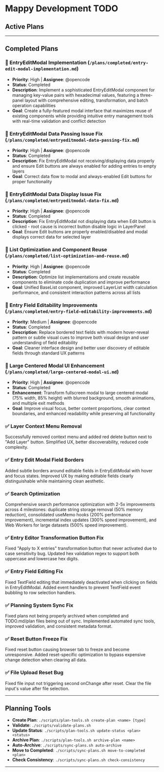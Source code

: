 # Mappy Development TODO

## Active Plans

---

## Completed Plans

### 🚀 EntryEditModal Implementation (`/plans/completed/entry-edit-modal-implementation.md`)
- **Priority**: High | **Assignee**: @opencode
- **Status**: Completed
- **Description**: Implement a sophisticated EntryEditModal component for managing key-value pairs with hexadecimal values, featuring a three-panel layout with comprehensive editing, transformation, and batch operation capabilities
- **Goal**: Create a fully-featured modal interface that maximizes reuse of existing components while providing intuitive entry management tools with real-time validation and conflict detection



### 🐛 EntryEditModal Data Passing Issue Fix (`/plans/completed/entryeditmodal-data-passing-fix.md`)
- **Priority**: High | **Assignee**: @opencode
- **Status**: Completed
- **Description**: Fix EntryEditModal not receiving/displaying data properly and ensure Edit buttons are always enabled for adding entries to empty layers
- **Goal**: Correct data flow to modal and always-enabled Edit buttons for proper functionality



### 🐛 EntryEditModal Data Display Issue Fix (`/plans/completed/entryeditmodal-data-fix.md`)
- **Priority**: High | **Assignee**: @opencode
- **Status**: Completed
- **Description**: Fix EntryEditModal not displaying data when Edit button is clicked - root cause is incorrect button disable logic in LayerPanel
- **Goal**: Ensure Edit buttons are properly enabled/disabled and modal displays correct data for selected layer



### 🚀 List Optimization and Component Reuse (`/plans/completed/list-optimization-and-reuse.md`)
- **Priority**: High | **Assignee**: @opencode
- **Status**: Completed
- **Description**: Optimize list implementations and create reusable components to eliminate code duplication and improve performance
- **Goal**: Unified BaseList component, improved LayerList width calculation performance, and consistent interaction patterns across all lists



### 🎨 Entry Field Editability Improvements (`/plans/completed/entry-field-editability-improvements.md`)
- **Priority**: Medium | **Assignee**: @opencode
- **Status**: Completed
- **Description**: Replace bordered text fields with modern hover-reveal pattern or subtle visual cues to improve both visual design and user understanding of field editability
- **Goal**: Cleaner interface design and better user discovery of editable fields through standard UX patterns



### 🎨 Large Centered Modal UI Enhancement (`/plans/completed/large-centered-modal-ui.md`)
- **Priority**: High | **Assignee**: @opencode
- **Status**: Completed
- **Enhancement**: Transform fullscreen modal to large centered modal (75% width, 85% height) with blurred background, smooth animations, and multiple exit methods
- **Goal**: Improve visual focus, better content proportions, clear context boundaries, and enhanced readability while preserving all functionality



### ✅ Layer Context Menu Removal
Successfully removed context menu and added red delete button next to "Add Layer" button. Simplified UX, better discoverability, reduced code complexity.

### ✅ Entry Edit Modal Field Borders
Added subtle borders around editable fields in EntryEditModal with hover and focus states. Improved UX by making editable fields clearly distinguishable while maintaining clean aesthetic.

### ✅ Search Optimization
Comprehensive search performance optimization with 2-5x improvements across 4 milestones: duplicate string storage removal (50% memory reduction), consolidated useMemo hooks (200% performance improvement), incremental index updates (300% speed improvement), and Web Workers for large datasets (500% speed improvement).

### ✅ Entry Editor Transformation Button Fix
Fixed "Apply to X entries" transformation button that never activated due to case sensitivity bug. Updated hex validation regex to support both uppercase and lowercase hex digits.

### ✅ Entry Field Editing Fix
Fixed TextField editing that immediately deactivated when clicking on fields in EntryEditModal. Added event handlers to prevent TextField event bubbling to row selection handlers.

### ✅ Planning System Sync Fix
Fixed plans not being properly archived when completed and TODO.md/plan files being out of sync. Implemented automated sync tools, improved validation, and consistent metadata format.

### ✅ Reset Button Freeze Fix
Fixed reset button causing browser tab to freeze and become unresponsive. Added reset-specific optimization to bypass expensive change detection when clearing all data.

### ✅ File Upload Reset Bug
Fixed file input not triggering second onChange after reset. Clear the file input's value after file selection.

---

## Planning Tools
- **Create Plan**: `./scripts/plan-tools.sh create-plan <name> [type]`
- **Validate**: `./scripts/validate-plans.sh`
- **Update Status**: `./scripts/plan-tools.sh update-status <plan> <status>`
- **Archive Plan**: `./scripts/plan-tools.sh archive-plan <name>`
- **Auto-Archive**: `./scripts/sync-plans.sh auto-archive`
- **Move to Completed**: `./scripts/sync-plans.sh move-to-completed <plan>`
- **Check Consistency**: `./scripts/sync-plans.sh check-consistency`

---

